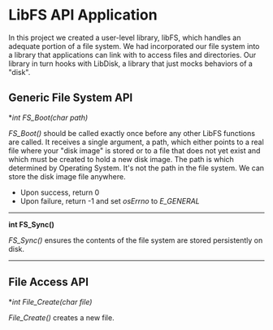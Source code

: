 # LibFS API Application
In this project we created a user-level library, libFS, which handles an adequate portion of a file system. We had incorporated our file system into a library that applications can link with to access files and directories. Our library in turn hooks with LibDisk, a library that just mocks behaviors of a "disk".

## Generic File System API

**int FS_Boot(char *path)**

*FS_Boot()* should be called exactly once before any other LibFS functions are called.
It receives a single argument, a path, which either points to a real file where your
"disk image" is stored or to a file that does not yet exist and which must be created to
hold a new disk image. The path is which determined by Operating System. It's not the path
in the file system. We can store the disk image file anywhere.

* Upon success, return 0
* Upon failure, return -1 and set *osErrno* to *E_GENERAL*

---

**int FS_Sync()**

*FS_Sync()* ensures the contents of the file system are stored persistently on disk.

---

## File Access API

**int File_Create(char *file)**

*File_Create()* creates a new file.

